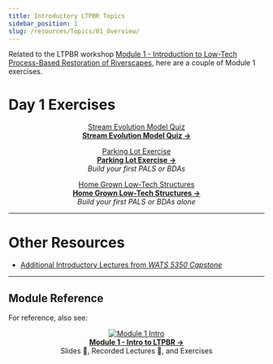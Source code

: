 ```yaml
---
title: Introductory LTPBR Topics
sidebar_position: 1
slug: /resources/Topics/01_Overview/
---
```


Related to the LTPBR workshop [Module 1 - Introduction to Low-Tech Process-Based Restoration of Riverscapes](/workshops/2020/SGI/Modules/module1), here are a couple of Module 1 exercises.

# Day 1 Exercises

<div align="center">

[Stream Evolution Model Quiz](/resources/Topics/01_Overview/sem)  
**[Stream Evolution Model Quiz →](/resources/Topics/01_Overview/sem)**

[Parking Lot Exercise](/resources/Topics/01_Overview/parkinglot)  
**[Parking Lot Exercise →](/resources/Topics/01_Overview/parkinglot)**  
*Build your first PALS or BDAs*

[Home Grown Low-Tech Structures](/resources/Topics/01_Overview/homeversion)  
**[Home Grown Low-Tech Structures →](/resources/Topics/01_Overview/homeversion)**  
*Build your first PALS or BDAs alone*

</div>

---

# Other Resources

- [Additional Introductory Lectures from *WATS 5350 Capstone*](http://capstone.restoration.usu.edu/Course_Topics/WATS_5350/Low-Tech/intro.html)

---

## Module Reference

For reference, also see:

<div align="center">

[![Module 1 Intro](/img/diagrams/presentation.png)](/workshops/2020/SGI/Modules/module1)  
**[Module 1 - Intro to LTPBR →](/workshops/2020/SGI/Modules/module1)**  
Slides 📄, Recorded Lectures 🎥, and Exercises

</div>
